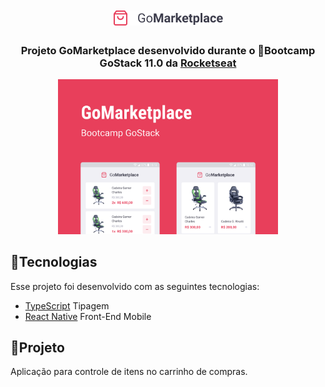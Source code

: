 <h1 align="center">
 <img alt="GoMarketplace" src="src/assets/logo.png?raw=true" />
</h1>

<h3 align="center">
 Projeto GoMarketplace desenvolvido durante o 🚀Bootcamp GoStack 11.0 da <a href="https://rocketseat.com.br/">Rocketseat</a>
</h3>

<p align="center">
 <img alt="Projeto" src="image/GoMarketplace.png" width="70%" />
</p>

## 📌Tecnologias

Esse projeto foi desenvolvido com as seguintes tecnologias:

- [TypeScript](https://www.npmjs.com/package/typescript) Tipagem
- [React Native](https://facebook.github.io/react-native/) Front-End Mobile

## 📌Projeto

Aplicação para controle de itens no carrinho de compras.
